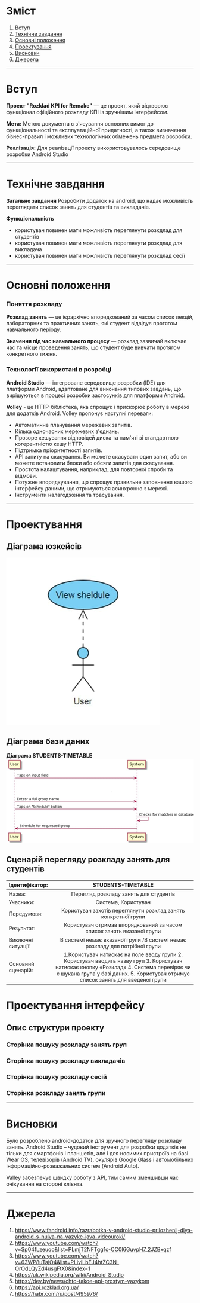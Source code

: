 # Зміст
1. [Вступ](#вступ)
2. [Технічне завдання](#технічнезавдання)
3. [Основні положення](#основніположення)
4. [Проектування](#проектування)
5. [Висновки](#висновки)
6. [Джерела](#джерела)
___
<a name="вступ"></a>
# Вступ
__Проект "Rozklad KPI for Remake"__ — це проект, який відтворює функціонал офіційного розкладу КПІ із зручнішим інтерфейсом.  <br/>


__Мета:__ Метою документа є з'ясування основних вимог до функціональності та експлуатаційної придатності, а також визначення бізнес-правил і можливих технологічних обмежень предмета розробки.  <br/>


__Реалізація:__ Для реалізації проекту використовувалось середовище розробки Android Studio  <br/>

___
<a name= "технічнезавдання"></a>
# Технічне завдання
__Загальне завдання__ Розробити додаток на android, що надає можливість переглядати список занять для студентів та викладачів.  <br/>


__Функціональність__
* користувач повинен мати можливість переглянути розкдлад для студентів
* користувач повинен мати можливість переглянути розкдлад для викладача
* користувач повинен мати можливість переглянути розкдлад сесії
___
<a name="основніположення"></a>
# Основні положення
### Поняття розкладу
__Розклад занять__ — це ієрархічно впорядкований за часом список лекцій, лабораторних та практичних занять, які студент відвідує протягом навчального періоду.  <br/>


__Значення під час навчального процесу__ — розклад зазвичай включає час та місце проведення занять, що студент буде вивчати протягом конкретного тижня.  <br/>

### Технології використані в розробці
__Android Studio__ — інтегроване середовище розробки (IDE) для платформи Android, адаптоване для виконання типових завдань, що вирішуються в процесі розробки застосунків для платформи Android.  <br/>

__Volley__ - це HTTP-бібліотека, яка спрощує і прискорює роботу в мережі для додатків Android.
Volley пропонує наступні переваги:
* Автоматичне планування мережевих запитів.
* Кілька одночасних мережевих з'єднань.
* Прозоре кешування відповідей диска та пам'яті зі стандартною когерентністю кешу HTTP.
* Підтримка пріоритетності запитів.
* API запиту на скасування. Ви можете скасувати один запит, або ви можете встановити блоки або обсяги запитів для скасування.
* Простота налаштування, наприклад, для повторної спроби та відмови.
* Потужне впорядкування, що спрощує правильне заповнення вашого інтерфейсу даними, що отримуються асинхронно з мережі.
* Інструменти налагодження та трасування.
___
<a name="проектування"></a>
# Проектування
## Діаграма юзкейсів
![usecase](usecase.png)
## Діаграма бази даних
__Діаграма STUDENTS-TIMETABLE__
![diagram](diagram.png)
## Сценарій перегляду розкладу занять для студентів
Ідентифікатор:	| STUDENTS-TIMETABLE
:---------------|:-------------------:
Назва:	| Перегляд розкладу занять для студентів
Учасники:	| Система, Користувач
Передумови:	| Користувач захотів переглянути розклад занять конкретної групи
Результат:	| Користувач отримав впорядкований за часом список занять вказаної групи
Виключні ситуації:	| В системі немає вказаної групи  /В системі немає розкладу для потрібної групи
Основний сценарій:	| 1.Користувач натискає на поле вводу групи 2. Користувач вводить назву груп 3. Користувач натискає кнопку «Розклад» 4. Система перевіряє чи є шукана група у базі даних. 5. Користувач отримує список занять для введеної групи


# Проектування інтерфейсу
## Опис структури проекту

### Сторінка пошуку розкладу занять груп
### Сторінка пошуку розкладу викладачів
### Сторінка пошуку розкладу сесій
### Сторінка розкладу занять групи
___
<a name="висновки"></a>
# Висновки
Було розроблено android-додаток для зручного перегляду розкладу занять. Android Studio – чудовий інструмент для розробки додатків не тільки для смартфонів і планшетів, але і для носимих пристроїв на базі Wear OS, телевізорів (Android TV), окулярів Google Glass і автомобільних інформаційно-розважальних систем (Android Auto).  <br/>

Valley забезпечує швидку роботу з API, тим самим зменшивши час очікування на стороні клієнта.
___
<a name="джерела"></a>
# Джерела
1.	https://www.fandroid.info/razrabotka-v-android-studio-prilozhenij-dlya-android-s-nulya-na-yazyke-java-videouroki/
2.	https://www.youtube.com/watch?v=Sp04fLzeuqo&list=PLmjT2NFTgg1c-CC0l6GuvpH7_2JZBxqzf
3.	https://www.youtube.com/watch?v=63WP8uTajO4&list=PLiyjLbEJ4htZC3N-OrOdLQyZd4usgFtX0&index=1
4.	https://uk.wikipedia.org/wiki/Android_Studio
5.	https://dev.by/news/chto-takoe-api-prostym-yazykom
6.	https://api.rozklad.org.ua/
7.	https://habr.com/ru/post/495976/





